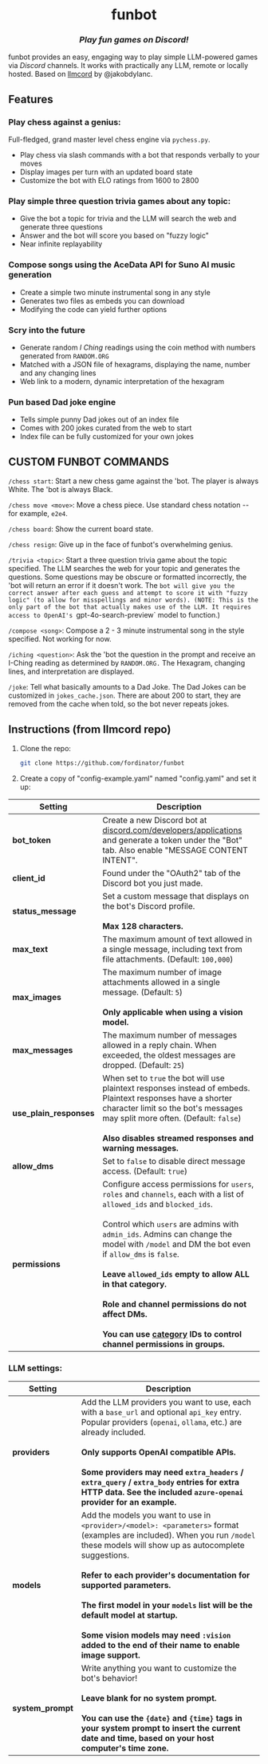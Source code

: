 <h1 align="center">
  funbot
</h1>

<h3 align="center"><i>
  Play fun games on Discord!
</i></h3>

funbot provides an easy, engaging way to play simple LLM-powered games via _Discord_ channels. It works with practically any LLM, remote or locally hosted. Based on [llmcord](https://github.com/jakobdylanc/llmcord) by @jakobdylanc.

## Features

### Play chess against a genius:
Full-fledged, grand master level chess engine via `pychess.py`.

- Play chess via slash commands with a bot that responds verbally to your moves
- Display images per turn with an updated board state
- Customize the bot with ELO ratings from 1600 to 2800

### Play simple three question trivia games about any topic:
- Give the bot a topic for trivia and the LLM will search the web and generate three questions
- Answer and the bot will score you based on "fuzzy logic"
- Near infinite replayability

### Compose songs using the AceData API for Suno AI music generation
- Create a simple two minute instrumental song in any style
- Generates two files as embeds you can download
- Modifying the code can yield further options

### Scry into the future
- Generate random _I Ching_ readings using the coin method with numbers generated from `RANDOM.ORG`
- Matched with a JSON file of hexagrams, displaying the name, number and any changing lines
- Web link to a modern, dynamic interpretation of the hexagram

### Pun based Dad joke engine
- Tells simple punny Dad jokes out of an index file
- Comes with 200 jokes curated from the web to start
- Index file can be fully customized for your own jokes

## CUSTOM FUNBOT COMMANDS

`/chess start`: Start a new chess game against the 'bot. The player is always White. The 'bot is always Black.

`/chess move <move>`: Move a chess piece. Use standard chess notation -- for example, `e2e4`.

`/chess board`: Show the current board state.

`/chess resign`: Give up in the face of funbot's overwhelming genius.

`/trivia <topic>`: Start a three question trivia game about the topic specified. The LLM searches the web for your topic and generates the questions. Some questions may be obscure or formatted incorrectly, the 'bot will return an error if it doesn't work. The `bot will give you the correct answer after each guess and attempt to score it with "fuzzy logic" (to allow for misspellings and minor words). (NOTE: This is the only part of the bot that actually makes use of the LLM. It requires access to OpenAI's `gpt-4o-search-preview` model to function.)

`/compose <song>`: Compose a 2 - 3 minute instrumental song in the style specified. Not working for now.

`/iching <question>`: Ask the 'bot the question in the prompt and receive an I-Ching reading as determined by `RANDOM.ORG.` The Hexagram, changing lines, and interpretation are displayed.

`/joke`: Tell what basically amounts to a Dad Joke. The Dad Jokes can be customized in `jokes_cache.json`. There are about 200 to start, they are removed from the cache when told, so the bot never repeats jokes.

## Instructions (from llmcord repo)

1. Clone the repo:
   ```bash
   git clone https://github.com/fordinator/funbot
   ```

2. Create a copy of "config-example.yaml" named "config.yaml" and set it up:

| Setting | Description |
| --- | --- |
| **bot_token** | Create a new Discord bot at [discord.com/developers/applications](https://discord.com/developers/applications) and generate a token under the "Bot" tab. Also enable "MESSAGE CONTENT INTENT". |
| **client_id** | Found under the "OAuth2" tab of the Discord bot you just made. |
| **status_message** | Set a custom message that displays on the bot's Discord profile.<br /><br />**Max 128 characters.** |
| **max_text** | The maximum amount of text allowed in a single message, including text from file attachments. (Default: `100,000`) |
| **max_images** | The maximum number of image attachments allowed in a single message. (Default: `5`)<br /><br />**Only applicable when using a vision model.** |
| **max_messages** | The maximum number of messages allowed in a reply chain. When exceeded, the oldest messages are dropped. (Default: `25`) |
| **use_plain_responses** | When set to `true` the bot will use plaintext responses instead of embeds. Plaintext responses have a shorter character limit so the bot's messages may split more often. (Default: `false`)<br /><br />**Also disables streamed responses and warning messages.** |
| **allow_dms** | Set to `false` to disable direct message access. (Default: `true`) |
| **permissions** | Configure access permissions for `users`, `roles` and `channels`, each with a list of `allowed_ids` and `blocked_ids`.<br /><br />Control which `users` are admins with `admin_ids`. Admins can change the model with `/model` and DM the bot even if `allow_dms` is `false`.<br /><br />**Leave `allowed_ids` empty to allow ALL in that category.**<br /><br />**Role and channel permissions do not affect DMs.**<br /><br />**You can use [category](https://support.discord.com/hc/en-us/articles/115001580171-Channel-Categories-101) IDs to control channel permissions in groups.** |

### LLM settings:

| Setting | Description |
| --- | --- |
| **providers** | Add the LLM providers you want to use, each with a `base_url` and optional `api_key` entry. Popular providers (`openai`, `ollama`, etc.) are already included.<br /><br />**Only supports OpenAI compatible APIs.**<br /><br />**Some providers may need `extra_headers` / `extra_query` / `extra_body` entries for extra HTTP data. See the included `azure-openai` provider for an example.** |
| **models** | Add the models you want to use in `<provider>/<model>: <parameters>` format (examples are included). When you run `/model` these models will show up as autocomplete suggestions.<br /><br />**Refer to each provider's documentation for supported parameters.**<br /><br />**The first model in your `models` list will be the default model at startup.**<br /><br />**Some vision models may need `:vision` added to the end of their name to enable image support.** |
| **system_prompt** | Write anything you want to customize the bot's behavior!<br /><br />**Leave blank for no system prompt.**<br /><br />**You can use the `{date}` and `{time}` tags in your system prompt to insert the current date and time, based on your host computer's time zone.** |


